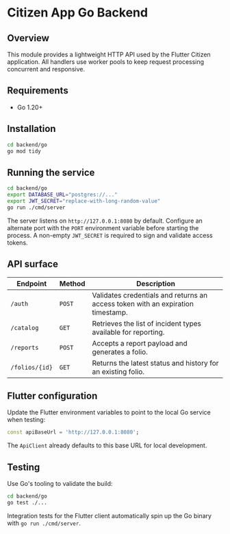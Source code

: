 # Citizen App Go Backend

## Overview
This module provides a lightweight HTTP API used by the Flutter Citizen application. All handlers use worker pools to keep request processing concurrent and responsive.

## Requirements
- Go 1.20+

## Installation
```bash
cd backend/go
go mod tidy
```

## Running the service
```bash
cd backend/go
export DATABASE_URL="postgres://..."
export JWT_SECRET="replace-with-long-random-value"
go run ./cmd/server
```

The server listens on `http://127.0.0.1:8080` by default. Configure an alternate port with the `PORT` environment variable before starting the process. A non-empty `JWT_SECRET` is required to sign and validate access tokens.

## API surface
| Endpoint | Method | Description |
| --- | --- | --- |
| `/auth` | `POST` | Validates credentials and returns an access token with an expiration timestamp. |
| `/catalog` | `GET` | Retrieves the list of incident types available for reporting. |
| `/reports` | `POST` | Accepts a report payload and generates a folio. |
| `/folios/{id}` | `GET` | Returns the latest status and history for an existing folio. |

## Flutter configuration
Update the Flutter environment variables to point to the local Go service when testing:

```dart
const apiBaseUrl = 'http://127.0.0.1:8080';
```

The `ApiClient` already defaults to this base URL for local development.

## Testing
Use Go's tooling to validate the build:

```bash
cd backend/go
go test ./...
```

Integration tests for the Flutter client automatically spin up the Go binary with `go run ./cmd/server`.
